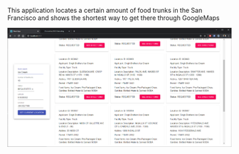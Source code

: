 This application locates a certain amount of food trunks in the San Francisco and shows the shortest way to get there through GoogleMaps

![Alt text](./screenshot.png?raw=true "Screenshot")
